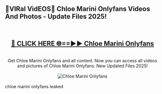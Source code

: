 <h2>🔴VIRal VidEOS🔴 Chloe Marini Onlyfans Videos And Photos - Update Files 2025!</h2>
<br>
<div align="center">
<h2><a href="https://virallinks.top/odZfE0" rel="nofollow">🔴 CLICK HERE 🌐==►► Chloe Marini Onlyfans</a></h2>
<br>
Get Chloe Marini Onlyfans and all content. Now you can access all videos and pictures of Chloe Marini Onlyfans. New Updated Files 2025!
<br>
<br>
<a href="https://virallinks.top/odZfE0" rel="nofollow" data-target="animated-image.originalLink"><img src="https://i.imgur.com/dJHk4Zq.gif)" alt="Chloe Marini Onlyfans" style="max-width: 100%; display: inline-block;" data-target="animated-image.originalImage"></a>
</div>
<br>
chloe marini onlyfans leaked